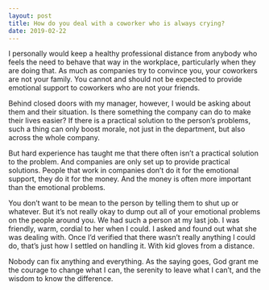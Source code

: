 ```yaml
---
layout: post
title: How do you deal with a coworker who is always crying?
date: 2019-02-22
---
```


<p>I personally would keep a healthy professional distance from anybody who feels the need to behave that way in the workplace, particularly when they are doing that. As much as companies try to convince you, your coworkers are not your family. You cannot and should not be expected to provide emotional support to coworkers who are not your friends.</p><p>Behind closed doors with my manager, however, I would be asking about them and their situation. Is there something the company can do to make their lives easier? If there is a practical solution to the person’s problems, such a thing can only boost morale, not just in the department, but also across the whole company.</p><p>But hard experience has taught me that there often isn’t a practical solution to the problem. And companies are only set up to provide practical solutions. People that work in companies don’t do it for the emotional support, they do it for the money. And the money is often more important than the emotional problems.</p><p>You don’t want to be mean to the person by telling them to shut up or whatever. But it’s not really okay to dump out all of your emotional problems on the people around you. We had such a person at my last job. I was friendly, warm, cordial to her when I could. I asked and found out what she was dealing with. Once I’d verified that there wasn’t really anything I could do, that’s just how I settled on handling it. With kid gloves from a distance.</p><p>Nobody can fix anything and everything. As the saying goes, God grant me the courage to change what I can, the serenity to leave what I can’t, and the wisdom to know the difference.</p>
